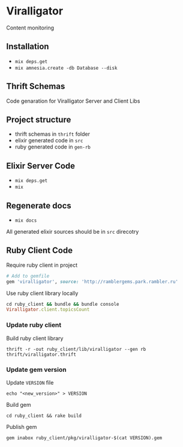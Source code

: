 # Viralligator

Content monitoring

## Installation

- `mix deps.get`
- `mix amnesia.create -db Database --disk`

## Thrift Schemas

Code genaration for Viralligator Server and Client Libs

## Project structure
  - thrift schemas in `thrift` folder
  - elixir generated code in `src`
  - ruby generated code in `gen-rb`

## Elixir Server Code
  - `mix deps.get`
  - `mix`

## Regenerate docs
  - `mix docs`

All generated elixir sources should be in `src` direcotry

## Ruby Client Code

Require ruby client in project

```ruby
# Add to gemfile
gem 'viralligator', source: 'http://ramblergems.park.rambler.ru'
```

Use ruby client library locally

```ruby
cd ruby_client && bundle && bundle console
Viralligator.client.topicsCount
```

### Update ruby client

Build ruby client library

`thrift -r -out ruby_client/lib/viralligator --gen rb thrift/viralligator.thrift`


### Update gem version

Update `VERSION` file

`echo "<new_version>" > VERSION`

Build gem

`cd ruby_client && rake build`

Publish gem

`gem inabox ruby_client/pkg/viralligator-$(cat VERSION).gem`
